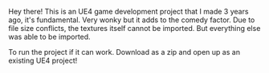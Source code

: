 Hey there! This is an UE4 game development project that I made 3 years ago, it's fundamental. Very wonky but it adds to the comedy factor. Due to file size conflicts, the textures itself cannot be imported. But everything else was able to be imported.

To run the project if it can work. Download as a zip and open up as an existing UE4 project!
